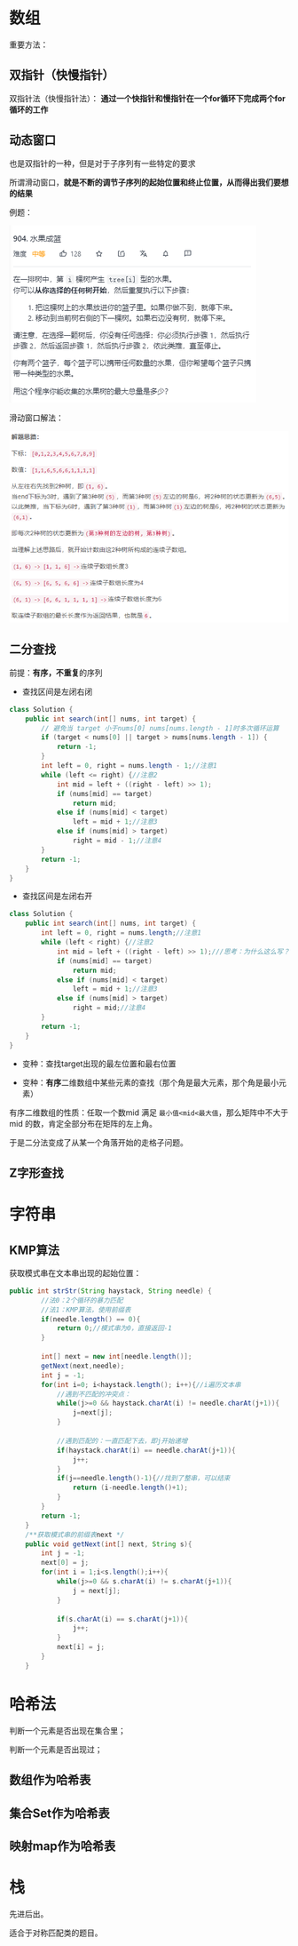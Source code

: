 # 数组

重要方法：

## 双指针（快慢指针）

双指针法（快慢指针法）： **通过一个快指针和慢指针在一个for循环下完成两个for循环的工作**

## 动态窗口

也是双指针的一种，但是对于子序列有一些特定的要求

所谓滑动窗口，**就是不断的调节子序列的起始位置和终止位置，从而得出我们要想的结果**

例题：

![image-20211206205339168](images/image-20211206205339168.png)

滑动窗口解法：

<img src="images/image-20211206232856374.png" alt="image-20211206232856374"  />

## 二分查找

前提：**有序，不重复**的序列

- 查找区间是左闭右闭

```java
class Solution {
    public int search(int[] nums, int target) {
        // 避免当 target 小于nums[0] nums[nums.length - 1]时多次循环运算
        if (target < nums[0] || target > nums[nums.length - 1]) {
            return -1;
        }
        int left = 0, right = nums.length - 1;//注意1
        while (left <= right) {//注意2
            int mid = left + ((right - left) >> 1);
            if (nums[mid] == target)
                return mid;
            else if (nums[mid] < target)
                left = mid + 1;//注意3
            else if (nums[mid] > target)
                right = mid - 1;//注意4
        }
        return -1;
    }
}
```



- 查找区间是左闭右开

```java
class Solution {
    public int search(int[] nums, int target) {
        int left = 0, right = nums.length;//注意1
        while (left < right) {//注意2
            int mid = left + ((right - left) >> 1);///思考：为什么这么写？！！
            if (nums[mid] == target)
                return mid;
            else if (nums[mid] < target)
                left = mid + 1;//注意3
            else if (nums[mid] > target)
                right = mid;//注意4
        }
        return -1;
    }
}
```

- 变种：查找target出现的最左位置和最右位置





- 变种：**有序**二维数组中某些元素的查找（那个角是最大元素，那个角是最小元素）

有序二维数组的性质：任取一个数mid 满足 `最小值<mid<最大值`，那么矩阵中不大于mid 的数，肯定全部分布在矩阵的左上角。

于是二分法变成了从某一个角落开始的走格子问题。

## Z字形查找



# 字符串

## KMP算法

获取模式串在文本串出现的起始位置：

```java
public int strStr(String haystack, String needle) {
        //法0：2个循环的暴力匹配
        //法1：KMP算法，使用前缀表
        if(needle.length() == 0){
            return 0;//模式串为0，直接返回-1
        }

        int[] next = new int[needle.length()];
        getNext(next,needle);
        int j = -1;
        for(int i=0; i<haystack.length(); i++){//i遍历文本串
            //遇到不匹配的冲突点：
            while(j>=0 && haystack.charAt(i) != needle.charAt(j+1)){
                j=next[j];
            }

            //遇到匹配的：一直匹配下去，即j开始递增
            if(haystack.charAt(i) == needle.charAt(j+1)){
                j++;
            }
            if(j==needle.length()-1){//找到了整串，可以结束
                return (i-needle.length()+1);
            }
        }
        return -1;
    }
    /**获取模式串的前缀表next */
    public void getNext(int[] next, String s){
        int j = -1;
        next[0] = j;
        for(int i = 1;i<s.length();i++){
            while(j>=0 && s.charAt(i) != s.charAt(j+1)){
                j = next[j];
            }

            if(s.charAt(i) == s.charAt(j+1)){
                j++;
            }
            next[i] = j;
        }
    }
```

# 哈希法

判断一个元素是否出现在集合里；

判断一个元素是否出现过；

## 数组作为哈希表



## 集合Set作为哈希表



## 映射map作为哈希表



# 栈

先进后出。

适合于对称匹配类的题目。
